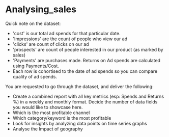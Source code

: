 # Analysing_sales

Quick note on the dataset: 
- 'cost' is our total ad spends for that particular date.
- 'Impressions' are the count of people who view our ad
- 'clicks' are count of clicks on our ad
-  'prospects' are count of people interested in our product (as marked by sales)
- 'Payments' are purchases made. Returns on Ad spends are calculated using Payments/Cost.
- Each row is cohortised to the date of ad spends so you can compare quality of ad spends.
 
You are requested to go through the dataset, and deliver the following:
- Create a combined report with all key metrics (esp: Spends and Returns %) in a weekly and monthly format. Decide the number of data fields you would like to showcase here.
- Which is the most profitable channel
- Which category/keyword is the most profitable
- Look for insights by analyzing data points on time series graphs
- Analyse the Impact of geography
